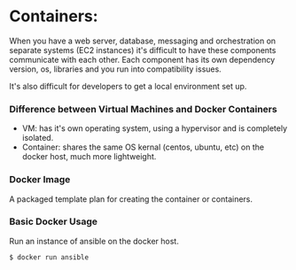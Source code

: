 # Containers:

When you have a web server, database, messaging and orchestration on separate systems (EC2 instances) it's difficult to have these components communicate with each other. Each component has its own dependency version, os, libraries and you run into compatibility issues.

It's also difficult for developers to get a local environment set up.

### Difference between Virtual Machines and Docker Containers
* VM: has it's own operating system, using a hypervisor and is completely isolated. 
* Container: shares the same OS kernal (centos, ubuntu, etc) on the docker host, much more lightweight. 

### Docker Image

A packaged template plan for creating the container or containers.

### Basic Docker Usage

Run an instance of ansible on the docker host.

```bash
$ docker run ansible
```
